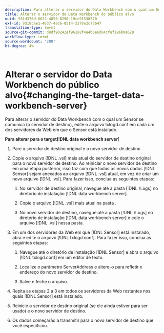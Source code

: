 ```yaml
---
description: Para alterar o servidor do Data Workbench com o qual um Sensor se comunica (o servidor de destino), edite o arquivo txlogd.conf em cada um dos servidores da Web em que o Sensor está instalado.
title: Alterar o servidor do Data Workbench do público alvo
uuid: 931d376d-8622-4858-8290-19ce91538570
exl-id: 9d18cae1-4037-48c6-8514-3278e2c73b47
translation-type: tm+mt
source-git-commit: d9df90242ef96188f4e4b5e6d04cfef196b0a628
workflow-type: tm+mt
source-wordcount: '280'
ht-degree: 4%

---
```


# Alterar o servidor do Data Workbench do público alvo{#changing-the-target-data-workbench-server}

Para alterar o servidor do Data Workbench com o qual um Sensor se comunica (o servidor de destino), edite o arquivo txlogd.conf em cada um dos servidores da Web em que o Sensor está instalado.

**Para alterar para o target[!DNL data workbench server]**

1. Pare o servidor de destino original e o novo servidor de destino.
1. Copie o arquivo [!DNL .vsl] mais atual do servidor de destino original para o novo servidor de destino. Ao reiniciar o novo servidor de destino em uma etapa posterior, isso faz com que todos os novos dados [!DNL Sensor] sejam anexados ao arquivo [!DNL .vsl] atual, em vez de criar um novo arquivo [!DNL .vsl]. Para fazer isso, conclua as seguintes etapas:

   1. No servidor de destino original, navegue até a pasta [!DNL \Logs] no diretório de instalação [!DNL data workbench server].

   1. Copie o arquivo [!DNL .vsl] mais atual na pasta .
   1. No novo servidor de destino, navegue até a pasta [!DNL \Logs] no diretório de instalação [!DNL data workbench server] e cole o arquivo [!DNL .vsl] nessa pasta.

1. Em um dos servidores da Web em que [!DNL Sensor] está instalado, abra e edite o arquivo [!DNL txlogd.conf]. Para fazer isso, conclua as seguintes etapas:

   1. Navegue até o diretório de instalação [!DNL Sensor] e abra o arquivo [!DNL txlogd.conf] em um editor de texto.

   1. Localize o parâmetro ServerAddress e altere-o para refletir o endereço do novo servidor de destino.
   1. Salve e feche o arquivo.

1. Repita as etapas 2 a 3 em todos os servidores da Web restantes nos quais [!DNL Sensor] está instalado.
1. Reinicie o servidor de destino original (se ele ainda estiver para ser usado) e o novo servidor de destino.
1. Os dados começarão a transmitir para o novo servidor de destino que você especificou.
